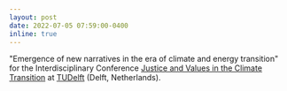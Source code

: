 ```yaml
---
layout: post
date: 2022-07-05 07:59:00-0400
inline: true
---
```


"Emergence of new narratives in the era of climate and energy transition" for the Interdisciplinary Conference [Justice and Values in the Climate Transition](https://www.eventbrite.com/e/justice-and-values-in-the-climate-transition-tickets-367692798057?aff=ebdsoporgprofile) at [TUDelft](https://www.tudelft.nl) (Delft, Netherlands).